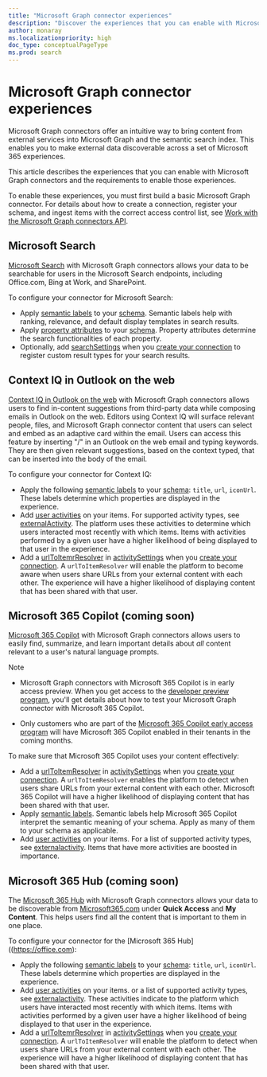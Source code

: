```yaml
---
title: "Microsoft Graph connector experiences"
description: "Discover the experiences that you can enable with Microsoft Graph connectors and the requirements to build those experiences."
author: monaray
ms.localizationpriority: high
doc_type: conceptualPageType
ms.prod: search
---
```


# Microsoft Graph connector experiences

Microsoft Graph connectors offer an intuitive way to bring content from external services into Microsoft Graph and the semantic search index. This enables you to make external data discoverable across a set of Microsoft 365 experiences.

This article describes the experiences that you can enable with Microsoft Graph connectors and the requirements to enable those experiences.

To enable these experiences, you must first build a basic Microsoft Graph connector. For details about how to create a connection, register your schema, and ingest items with the correct access control list, see [Work with the Microsoft Graph connectors API](/graph/connecting-external-content-connectors-api-overview). 

## Microsoft Search 
[Microsoft Search](/microsoftsearch/connectors-overview) with Microsoft Graph connectors allows your data to be searchable for users in the Microsoft Search endpoints, including Office.com, Bing at Work, and SharePoint. 

To configure your connector for Microsoft Search:
- Apply [semantic labels](graph/connecting-external-content-manage-schema#semantic-labels) to your [schema](/graph/api/resources/externalconnectors-schema). Semantic labels help with ranking, relevance, and default display templates in search results.
- Apply [property attributes](graph/connecting-external-content-manage-schema#property-attributes) to your [schema](/graph/api/resources/externalconnectors-schema). Property attributes determine the search functionalities of each property.
- Optionally, add [searchSettings](graph/api/resources/externalconnectors-searchsettings) when you [create your connection](/graph/api/externalconnectors-external-post-connections) to register custom result types for your search results. 

## Context IQ in Outlook on the web
[Context IQ in Outlook on the web](https://techcommunity.microsoft.com/t5/microsoft-365-blog/microsoft-editor-using-context-iq-in-outlook-on-the-web-and-word/ba-p/3643497) with Microsoft Graph connectors allows users to find in-content suggestions from third-party data while composing emails in Outlook on the web. Editors using Context IQ will surface relevant people, files, and Microsoft Graph connector content that users can select and embed as an adaptive card within the email.
Users can access this feature by inserting "/" in an Outlook on the web email and typing keywords. They are then given relevant suggestions, based on the context typed, that can be inserted into the body of the email. 

To configure your connector for Context IQ:
- Apply the following [semantic labels](/graph/connecting-external-content-manage-schema#semantic-labels) to your [schema](/graph/api/resources/externalconnectors-schema): `title`, `url`, `iconUrl`. These labels determine which properties are displayed in the experience.
- Add [user activities](/graph/api/externalconnectors-externalitem-addactivities) on your items. For supported activity types, see [externalActivity](/graph/api/resources/externalconnectors-externalactivity). The platform uses these activities to determine which users interacted most recently with which items. Items with activities performed by a given user have a higher likelihood of being displayed to that user in the experience.
- Add a [urlToItemrResolver](/graph/api/resources/externalconnectors-urltoitemresolverbase) in [activitySettings](/graph/api/resources/externalconnectors-activitysettings) when you [create your connection](/graph/connecting-external-content-manage-connections#create-a-connection). A `urlToItemResolver` will enable the platform to become aware when users share URLs from your external content with each other. The experience will have a higher likelihood of displaying content that has been shared with that user.

## Microsoft 365 Copilot (coming soon)
[Microsoft 365 Copilot](https://blogs.microsoft.com/blog/2023/03/16/introducing-microsoft-365-copilot-your-copilot-for-work/) with Microsoft Graph connectors allows users to easily find, summarize, and learn important details about *all* content relevant to a user's natural language prompts. 

> [!NOTE]
> - Microsoft Graph connectors with Microsoft 365 Copilot is in early access preview. When you get access to the [developer preview program](https://forms.office.com/Pages/ResponsePage.aspx?id=v4j5cvGGr0GRqy180BHbR06na7ADVcFBoFXEJ5M8YD1UNkdQODE5VDNKOUQ2UlBSVUJJRlJDVktTVS4u), you'll get details about how to test your Microsoft Graph connector with Microsoft 365 Copilot.
> 
> - Only customers who are part of the [Microsoft 365 Copilot early access program](https://blogs.microsoft.com/blog/2023/05/09/introducing-the-microsoft-365-copilot-early-access-program-and-2023-microsoft-work-trend-index/) will have Microsoft 365 Copilot enabled in their tenants in the coming months.

To make sure that Microsoft 365 Copilot uses your content effectively:
- Add a [urlToItemResolver](/graph/api/resources/externalconnectors-urltoitemresolverbase) in [activitySettings](/graph/api/resources/externalconnectors-activitysettings) when you [create your connection](/graph/connecting-external-content-manage-connections#create-a-connection). A `urlToItemResolver` enables the platform to detect when users share URLs from your external content with each other. Microsoft 365 Copilot will have a higher likelihood of displaying content that has been shared with that user. 
- Apply [semantic labels](/graph/connecting-external-content-manage-schema). Semantic labels help Microsoft 365 Copilot interpret the semantic meaning of your schema. Apply as many of them to your schema as applicable.
- Add [user activities](/graph/api/externalconnectors-externalitem-addactivities) on your items. For a list of supported activity types, see [externalactivity](/graph/api/resources/externalconnectors-externalactivity). Items that have more activities are boosted in importance.

## Microsoft 365 Hub (coming soon)
The [Microsoft 365 Hub](https://office.com) with Microsoft Graph connectors allows your data to be discoverable from [Microsoft365.com](https://www.microsoft365.com/) under **Quick Access** and **My Content**. This helps users find all the content that is important to them in one place. 

To configure your connector for the [Microsoft 365 Hub]((https://office.com):
- Apply the following [semantic labels](graph/connecting-external-content-manage-schema#semantic-labels) to your [schema](graph/api/resources/externalconnectors-schema): `title`, `url`, `iconUrl`. These labels determine which properties are displayed in the experience.
- Add [user activities](/graph/api/externalconnectors-externalitem-addactivities) on your items. or a list of supported activity types, see [externalactivity](/graph/api/resources/externalconnectors-externalactivity). These activities indicate to the platform which users have interacted most recently with which items. Items with activities performed by a given user have a higher likelihood of being displayed to that user in the experience.
- Add a [urlToItemrResolver](/graph/api/resources/externalconnectors-urltoitemresolverbase) in [activitySettings](/graph/api/resources/externalconnectors-activitysettings) when you [create your connection](/graph/connecting-external-content-manage-connections#create-a-connection). A `urlToItemResolver` will enable the platform to detect when users share URLs from your external content with each other. The experience will have a higher likelihood of displaying content that has been shared with that user.


